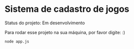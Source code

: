 # Sistema de cadastro de jogos

Status do projeto: Em desenvolvimento

Para rodar esse projeto na sua máquina, por favor digite: :)

```
node app.js
```
